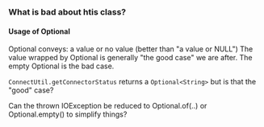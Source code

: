 ### What is bad about htis class?

#### Usage of Optional<String>

Optional conveys: a value or no value  (better than "a value or NULL")
The value wrapped by Optional is generally "the good case" we are after. The empty
Optional is the bad case.

`ConnectUtil.getConnectorStatus` returns a `Optional<String>` but is that the "good" case?

Can the thrown IOException be reduced to Optional.of(..) or Optional.empty() to simplify things? 



